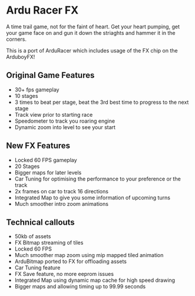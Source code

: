 # Ardu Racer FX
A time trail game, not for the faint of heart. Get your heart pumping, get your game face on and gun it down the striaghts and hammer it in the corners.

This is a port of ArduRacer which includes usage of the FX chip on the ArduboyFX!

## Original Game Features
- 30+ fps gameplay
- 10 stages
- 3 times to beat per stage, beat the 3rd best time to progress to the next stage
- Track view prior to starting race
- Speedometer to track you roaring engine
- Dynamic zoom into level to see your start

## New FX Features
- Locked 60 FPS gameplay
- 20 Stages
- Bigger maps for later levels
- Car Tuning for optimising the performance to your preference or the track
- 2x frames on car to track 16 directions
- Integrated Map to give you some information of upcoming turns
- Much smoother intro zoom animations

## Technical callouts
- 50kb of assets
- FX Bitmap streaming of tiles
- Locked 60 FPS
- Much smoother map zoom using mip mapped tiled animation
- ArduBitmap ported to FX for offloading assets
- Car Tuning feature
- FX Save feature, no more eeprom issues
- Integrated Map using dynamic map cache for high speed drawing
- Bigger maps and allowing timing up to 99.99 seconds

